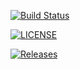 [![Build Status](https://travis-ci.org/emilytaylor97/sem.svg?branch=master)](https://travis-ci.org/emilytaylor97/sem)

[![LICENSE](https://img.shields.io/github/license/emilytaylor97/sem.svg?style=flat-square)](https://github.com/emilytaylor97/sem/blob/master/LICENSE)

[![Releases](https://img.shields.io/github/release/emilytaylor97/sem/all.svg?style=flat-square)](https://github.com/emilytaylor97/sem/releases)
